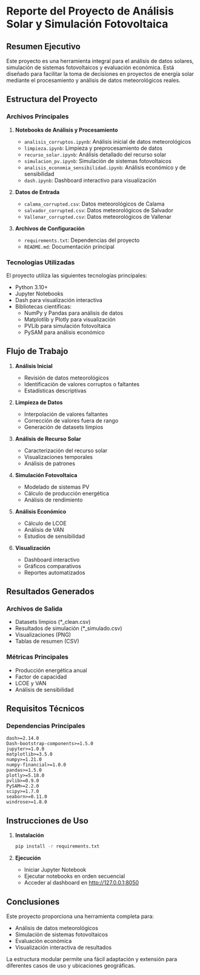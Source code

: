 # Reporte del Proyecto de Análisis Solar y Simulación Fotovoltaica

## Resumen Ejecutivo

Este proyecto es una herramienta integral para el análisis de datos solares, simulación de sistemas fotovoltaicos y evaluación económica. Está diseñado para facilitar la toma de decisiones en proyectos de energía solar mediante el procesamiento y análisis de datos meteorológicos reales.

## Estructura del Proyecto

### Archivos Principales

1. **Notebooks de Análisis y Procesamiento**
   - `analisis_corruptos.ipynb`: Análisis inicial de datos meteorológicos
   - `limpieza.ipynb`: Limpieza y preprocesamiento de datos
   - `recurso_solar.ipynb`: Análisis detallado del recurso solar
   - `simulacion_pv.ipynb`: Simulación de sistemas fotovoltaicos
   - `analisis_economia_sensibilidad.ipynb`: Análisis económico y de sensibilidad
   - `dash.ipynb`: Dashboard interactivo para visualización

2. **Datos de Entrada**
   - `calama_corrupted.csv`: Datos meteorológicos de Calama
   - `salvador_corrupted.csv`: Datos meteorológicos de Salvador
   - `Vallenar_corrupted.csv`: Datos meteorológicos de Vallenar

3. **Archivos de Configuración**
   - `requirements.txt`: Dependencias del proyecto
   - `README.md`: Documentación principal

### Tecnologías Utilizadas

El proyecto utiliza las siguientes tecnologías principales:
- Python 3.10+
- Jupyter Notebooks
- Dash para visualización interactiva
- Bibliotecas científicas:
  - NumPy y Pandas para análisis de datos
  - Matplotlib y Plotly para visualización
  - PVLib para simulación fotovoltaica
  - PySAM para análisis económico

## Flujo de Trabajo

1. **Análisis Inicial**
   - Revisión de datos meteorológicos
   - Identificación de valores corruptos o faltantes
   - Estadísticas descriptivas

2. **Limpieza de Datos**
   - Interpolación de valores faltantes
   - Corrección de valores fuera de rango
   - Generación de datasets limpios

3. **Análisis de Recurso Solar**
   - Caracterización del recurso solar
   - Visualizaciones temporales
   - Análisis de patrones

4. **Simulación Fotovoltaica**
   - Modelado de sistemas PV
   - Cálculo de producción energética
   - Análisis de rendimiento

5. **Análisis Económico**
   - Cálculo de LCOE
   - Análisis de VAN
   - Estudios de sensibilidad

6. **Visualización**
   - Dashboard interactivo
   - Gráficos comparativos
   - Reportes automatizados

## Resultados Generados

### Archivos de Salida
- Datasets limpios (*_clean.csv)
- Resultados de simulación (*_simulado.csv)
- Visualizaciones (PNG)
- Tablas de resumen (CSV)

### Métricas Principales
- Producción energética anual
- Factor de capacidad
- LCOE y VAN
- Análisis de sensibilidad

## Requisitos Técnicos

### Dependencias Principales
```
dash>=2.14.0
Dash-bootstrap-components>=1.5.0
jupyter>=1.0.0
matplotlib>=3.5.0
numpy>=1.21.0
numpy-financial>=1.0.0
pandas>=1.5.0
plotly>=5.18.0
pvlib>=0.9.0
PySAM>=2.2.0
scipy>=1.7.0
seaborn>=0.11.0
windrose>=1.8.0
```

## Instrucciones de Uso

1. **Instalación**
   ```bash
   pip install -r requirements.txt
   ```

2. **Ejecución**
   - Iniciar Jupyter Notebook
   - Ejecutar notebooks en orden secuencial
   - Acceder al dashboard en http://127.0.0.1:8050

## Conclusiones

Este proyecto proporciona una herramienta completa para:
- Análisis de datos meteorológicos
- Simulación de sistemas fotovoltaicos
- Evaluación económica
- Visualización interactiva de resultados

La estructura modular permite una fácil adaptación y extensión para diferentes casos de uso y ubicaciones geográficas. 